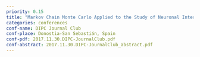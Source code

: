 ```yaml
---
priority: 0.15
title: "Markov Chain Monte Carlo Applied to the Study of Neuronal Interactions from Experimental Data"
categories: conferences
conf-name: DIPC Journal Club
conf-place: Donostia-San Sebastián, Spain
conf-pdf: 2017.11.30.DIPC-JournalClub.pdf
conf-abstract: 2017.11.30.DIPC-JournalClub_abstract.pdf
---
```

